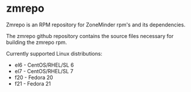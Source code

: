 # zmrepo
Zmrepo is an RPM repository for ZoneMinder rpm's and its dependencies.

The zmrepo github repository contains the source files necessary for building the zmrepo rpm.

Currently supported Linux distributions:
- el6 - CentOS/RHEL/SL 6
- el7 - CentOS/RHEL/SL 7
- f20 - Fedora 20
- f21 - Fedora 21
